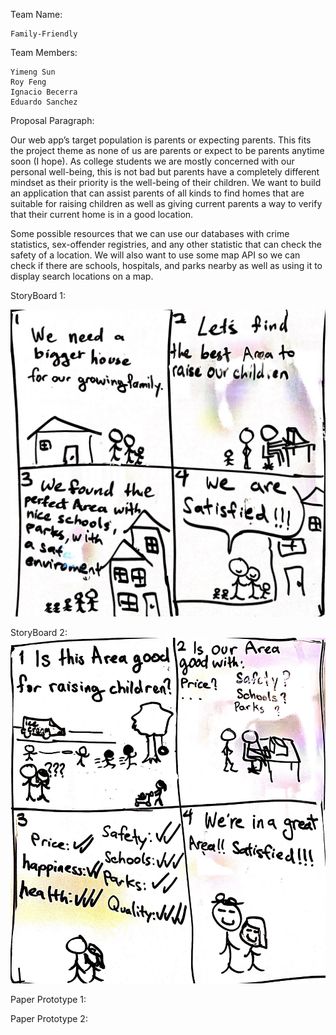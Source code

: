 Team Name: 
	
	Family-Friendly

Team Members:

	Yimeng Sun  		
	Roy Feng     	
	Ignacio Becerra 	
	Eduardo Sanchez 	

Proposal Paragraph:

Our web app’s target population is parents or expecting parents. This fits the project theme as none of us are parents or expect to be parents anytime soon (I hope). As college students we are mostly concerned with our personal well-being, this is not bad but parents have a completely different mindset as their priority is the well-being of their children. We want to build an application that can assist parents of all kinds to find homes that are suitable for raising children as well as giving current parents a way to verify that their current home is in a good location.

Some possible resources that we can use our databases with crime statistics, sex-offender registries, and any other statistic that can check the safety of a location. We will also want to use some map API so we can check if there are schools, hospitals, and parks nearby as well as using it to display search locations on a map.

StoryBoard 1:

![StoryBoard 1](https://raw.githubusercontent.com/yimengsun/COGS121-project/master/Storyboard%201.JPG)

StoryBoard 2:
![StoryBoard 2](https://raw.githubusercontent.com/yimengsun/COGS121-project/master/Storyboard%202.JPG)

Paper Prototype 1:



Paper Prototype 2:

